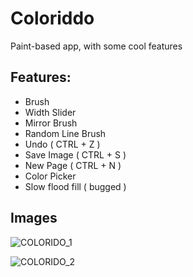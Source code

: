 # Coloriddo
Paint-based app, with some cool features

## Features:
- Brush
- Width Slider
- Mirror Brush
- Random Line Brush
- Undo ( CTRL + Z )
- Save Image ( CTRL + S )
- New Page ( CTRL + N )
- Color Picker
- Slow flood fill ( bugged )

## Images

![COLORIDO_1](https://github.com/milonpabis/Coloriddo/assets/116438884/ac569a34-5380-4db0-b51d-e7c0aeae8e5f)

![COLORIDO_2](https://github.com/milonpabis/Coloriddo/assets/116438884/a98a4c70-14a0-4d73-af61-6e5899ee5d58)



